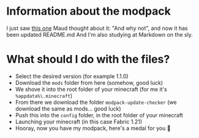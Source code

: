 # Information about the modpack
I just saw [this one](https://modrinth.com/mod/modpack-update-checker ) Maud thought about it: "And why not", and now it has been updated README.md And I'm also studying at Markdown on the sly.

# What should I do with the files?
- Select the desired version (for example 1.1.0)
- Download the `mods` folder from here (somehow, good luck)
- We shove it into the root folder of your minecraft (for me it's `%appdata%\.minecraft`)
- From there we download the folder `modpack-update-checker` (we download the same as mods... good luck)
- Push this into the `config` folder, in the root folder of your minecraft
- Launching your minecraft (in this case Fabric 1.21)
- Hooray, now you have my modpack, here's a medal for you 🥈
